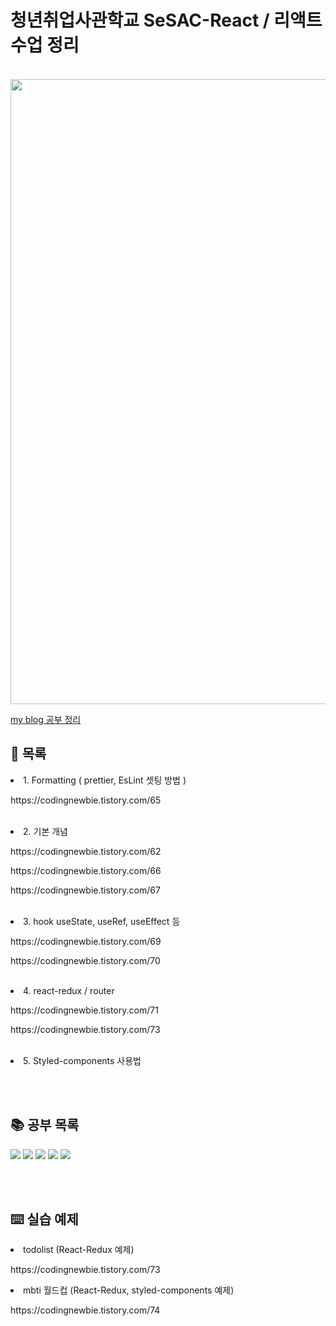 # 청년취업사관학교 SeSAC-React / 리액트 수업 정리
<br/>
<img src="https://user-images.githubusercontent.com/116782319/227864243-35c016a9-27ee-4d0d-a30c-c472b6af955d.png"  width="1000" align="center" />
<p><a href="https://codingnewbie.tistory.com/"> my blog 공부 정리 </a></p>

## 📃 목록 
<li>1. Formatting ( prettier, EsLint 셋팅 방법 ) </li>
<p>https://codingnewbie.tistory.com/65</p>
<br/>
<li>2. 기본 개념 </li>
<p>https://codingnewbie.tistory.com/62</p>
<p>https://codingnewbie.tistory.com/66</p>
<p>https://codingnewbie.tistory.com/67</p>
<br/>
<li>3. hook useState, useRef, useEffect 등</li>
<p>https://codingnewbie.tistory.com/69</p>
<p>https://codingnewbie.tistory.com/70</p>
<br/>
<li>4. react-redux / router </li>
<p>https://codingnewbie.tistory.com/71</p>
<p>https://codingnewbie.tistory.com/73</p>
<br/>
<li>5. Styled-components 사용법</li>




<br/><br/>
## 📚 공부 목록
<span>
 <img src="https://img.shields.io/badge/React-61DAFB?style=for-the-badge&logo=React&logoColor=white" />
 <img src="https://img.shields.io/badge/Redux-764ABC?style=for-the-badge&logo=Redux&logoColor=white" />
 <img src="https://img.shields.io/badge/styled-components-DB7093?style=for-the-badge&logo=styled-components&logoColor=white" />
 <img src="https://img.shields.io/badge/Prettier-F7B93E?style=for-the-badge&logo=Prettier&logoColor=white" />
 <img src="https://img.shields.io/badge/ESLint-4B32C3?style=for-the-badge&logo=ESLint&logoColor=white" />
</span>   



<br/><br/>
## ⌨️  실습 예제
<li>todolist (React-Redux 예제)</li>
<p>https://codingnewbie.tistory.com/73</p>

<li>mbti 월드컵 (React-Redux, styled-components 예제)</li>
<p>https://codingnewbie.tistory.com/74</p>
 
